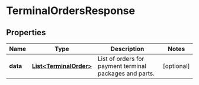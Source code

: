 

# TerminalOrdersResponse


## Properties

| Name | Type | Description | Notes |
|------------ | ------------- | ------------- | -------------|
|**data** | [**List&lt;TerminalOrder&gt;**](TerminalOrder.md) | List of orders for payment terminal packages and parts. |  [optional] |



